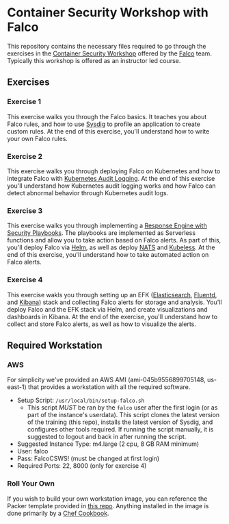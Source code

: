 # Container Security Workshop with Falco

This repository contains the necessary files required to go through the exercises in the [Container Security Workshop](https://setns.run/falcows) offered by the [Falco](https://falco.org/) team. Typically this workshop is offered as an instructor led course.

## Exercises

### Exercise 1

This exercise walks you through the Falco basics. It teaches you about Falco rules, and how to use [Sysdig](https://github.com/draios/sysdig) to profile an application to create custom rules. At the end of this exercise, you'll understand how to write your own Falco rules.

### Exercise 2

This exercise walks you through deploying Falco on Kubernetes and how to integrate Falco with [Kubernetes Audit Logging](https://kubernetes.io/docs/tasks/debug-application-cluster/audit/). At the end of this exercise you'll understand how Kubernetes audit logging works and how Falco can detect abnormal behavior through Kubernetes audit logs.

### Exercise 3

This exercise walks you through implementing a [Response Engine with Security Playbooks](https://github.com/falcosecurity/kubernetes-response-engine). The playbooks are implemented as Serverless functions and allow you to take action based on Falco alerts. As part of this, you'll deploy Falco via [Helm](https://helm.sh/), as well as deploy [NATS](https://nats.io/) and [Kubeless](https://kubeless.io/). At the end of this exercise, you'll understand how to take automated action on Falco alerts.

### Exercise 4

This exercise wakls you through setting up an EFK ([Elasticsearch](https://www.elastic.co/products/elasticsearch), [Fluentd](https://www.fluentd.org/), and [Kibana](https://www.elastic.co/products/kibana)) stack and collecting Falco alerts for storage and analysis. You'll deploy Falco and the EFK stack via Helm, and create visualizations and dashboards in Kibana. At the end of the exercise, you'll understand how to collect and store Falco alerts, as well as how to visualize the alerts.

## Required Workstation

### AWS

For simplicity we've provided an AWS AMI (ami-045b9556899705148, us-east-1) that provides a workstation with all the required software. 

* Setup Script: `/usr/local/bin/setup-falco.sh` 
    * This script *MUST* be ran by the `falco` user after the first login (or as part of the instance's userdata). This script clones the latest version of the training (this repo), installs the latest version of Sysdig, and configures other tools required. If running the script manually, it is suggested to logout and back in after running the script.   
* Suggested Instance Type: m4.large (2 cpu, 8 GB RAM minimum)
* User: falco
* Pass: FalcoCSWS! (must be changed at first login)
* Required Ports: 22, 8000 (only for exercise 4)

### Roll Your Own

If you wish to build your own workstation image, you can reference the Packer template provided in [this repo](https://github.com/draios/sysdig-workshop-infra/blob/master/packer/ubuntu-1604-falco.json). Anything installed in the image is done primarily by a [Chef Cookbook](https://github.com/draios/sysdig-workshop-infra/tree/master/cookbooks/falco_workstation).
